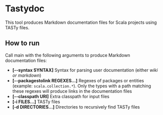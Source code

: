 # Tastydoc

This tool produces Markdown documentation files for Scala projects using TASTy files.

## How to run
Call main with the following arguments to produce Markdown documentation files:
* **[--syntax SYNTAX]** Syntax for parsing user documentation (either *wiki or markdown*)
* **[--packagestolink REGEXES...]** Regexes of packages or entities (example: `scala.collection.*`). Only the types with a path matching these regexes will produce links in the documentation files
* **[--classpath URI]** Extra classpath for input files
* **[-i FILES...]** TASTy files
* **[-d DIRECTORIES...]** Directories to recursively find TASTy files